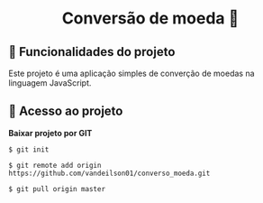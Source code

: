 <h1 align="center"> 
Conversão de moeda 🚀 
</h1>


## :hammer: Funcionalidades do projeto

 Este projeto é uma aplicação simples de converção de moedas na linguagem JavaScript.


## 📁 Acesso ao projeto

**Baixar projeto por GIT**

```
$ git init

$ git remote add origin https://github.com/vandeilson01/converso_moeda.git

$ git pull origin master
```





